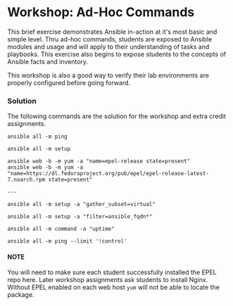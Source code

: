 # Workshop: Ad-Hoc Commands

This brief exercise demonstrates Ansible in-action at it's most basic and simple level. Thru ad-hoc commands, students are exposed to Ansible modules and usage and will apply to their understanding of tasks and playbooks. This exercise also begins to expose students to the concepts of Ansible facts and inventory.

This workshop is also a good way to verify their lab environments are properly configured before going forward.

### Solution

The following commands are the solution for the workshop and extra credit assignments.

```
ansible all -m ping

ansible all -m setup

ansible web -b -m yum -a "name=epel-release state=present"
ansible web -b -m yum -a "name=https://dl.fedoraproject.org/pub/epel/epel-release-latest-7.noarch.rpm state=present"

---

ansible all -m setup -a "gather_subset=virtual"

ansible all -m setup -a "filter=ansible_fqdn*"

ansible all -m command -a "uptime"

ansible all -m ping --limit '!control'
```

#### NOTE

You will need to make sure each student successfully installed the EPEL repo here. Later workshop assignments ask students to install Nginx. Without EPEL enabled on each web host `yum` will not be able to locate the package.